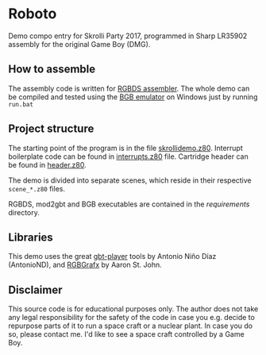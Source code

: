 Roboto
===============
Demo compo entry for Skrolli Party 2017,
programmed in Sharp LR35902 assembly for the original Game Boy (DMG).


How to assemble
---------------
The assembly code is written for [RGBDS assembler](https://github.com/rednex/rgbds). The whole demo can be compiled and tested using the [BGB emulator](http://bgb.bircd.org/) on Windows just by running `run.bat`

Project structure
-----------------
The starting point of the program is in the file [skrollidemo.z80](skrollidemo.z80). Interrupt boilerplate code can be found in [interrupts.z80](interrupts.z80) file. Cartridge header can be found in [header.z80](header.z80).

The demo is divided into separate scenes, which reside in their respective `scene_*.z80` files.

RGBDS, mod2gbt and BGB executables are contained in the *requirements* directory.

Libraries
---------
This demo uses the great [gbt-player](https://github.com/AntonioND/gbt-player) tools by Antonio Niño Díaz (AntonioND), and [RGBGrafx](http://www.aaronstj.com/files/rgbgrafx.zip) by Aaron St. John.

Disclaimer
----------
This source code is for educational purposes only. The author does not take any legal responsibility for the safety of the code in case you e.g. decide to repurpose parts of it to run a space craft or a nuclear plant. In case you do so, please contact me. I'd like to see a space craft controlled by a Game Boy.
